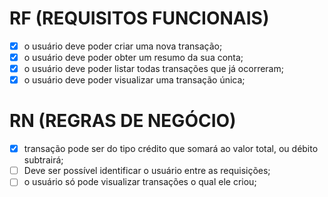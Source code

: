 # RF (REQUISITOS FUNCIONAIS)

- [X] o usuário deve poder criar uma nova transação;
- [X] o usuário deve poder obter um resumo da sua conta;
- [X] o usuário deve poder listar todas transações que já ocorreram;
- [X] o usuário deve poder visualizar uma transação única;

# RN (REGRAS DE NEGÓCIO)

- [X] transação pode ser do tipo crédito que somará ao valor total, ou débito subtrairá;
- [ ] Deve ser possível identificar o usuário entre as requisições;
- [ ] o usuário só pode visualizar transações o qual ele criou;
